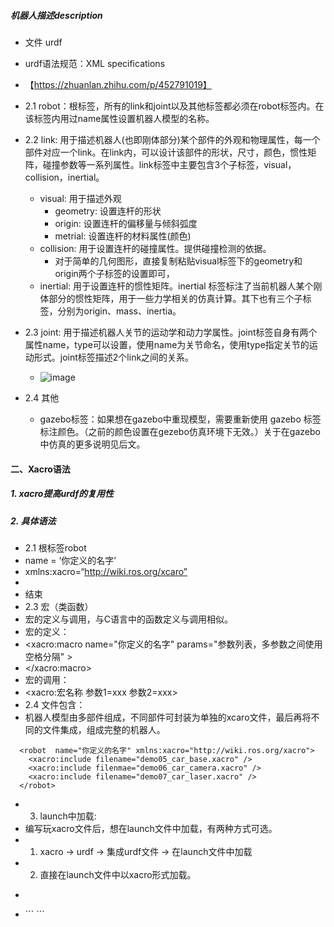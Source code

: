 ##### 机器人描述description
- 文件 urdf
- urdf语法规范：XML specifications
- 【https://zhuanlan.zhihu.com/p/452791019】


- 2.1 robot：根标签，所有的link和joint以及其他标签都必须在robot标签内。在该标签内用过name属性设置机器人模型的名称。
- 2.2 link: 用于描述机器人(也即刚体部分)某个部件的外观和物理属性，每一个部件对应一个link。在link内，可以设计该部件的形状，尺寸，颜色，惯性矩阵，碰撞参数等一系列属性。link标签中主要包含3个子标签，visual，collision，inertial。
  - visual: 用于描述外观
    - geometry: 设置连杆的形状
    - origin: 设置连杆的偏移量与倾斜弧度
    - metrial: 设置连杆的材料属性(颜色)
  - collision: 用于设置连杆的碰撞属性。提供碰撞检测的依据。
    - 对于简单的几何图形，直接复制粘贴visual标签下的geometry和origin两个子标签的设置即可，
  - inertial: 用于设置连杆的惯性矩阵。inertial 标签标注了当前机器人某个刚体部分的惯性矩阵，用于一些力学相关的仿真计算。其下也有三个子标签，分别为origin、mass、inertia。
- 2.3 joint: 用于描述机器人关节的运动学和动力学属性。joint标签自身有两个属性name，type可以设置，使用name为关节命名，使用type指定关节的运动形式。joint标签描述2个link之间的关系。
  - ![image](https://user-images.githubusercontent.com/44147850/231896310-3fed07d6-72e1-462e-a863-a7a82f90fbf4.png)
- 2.4 其他
  - gazebo标签：如果想在gazebo中重现模型，需要重新使用 gazebo 标签标注颜色。（之前的颜色设置在gezebo仿真环境下无效。）关于在gazebo中仿真的更多说明见后文。



#### 二、Xacro语法
##### 1. xacro提高urdf的复用性
##### 2. 具体语法
- 2.1 根标签robot
- name = ‘你定义的名字’
- xmlns:xacro=“http://wiki.ros.org/xcaro”
- <robot xxxxxxx >
- </robot> 结束
- 2.3 宏（类函数）
- 宏的定义与调用，与C语言中的函数定义与调用相似。
- 宏的定义：
- <xacro:macro name="你定义的名字" params="参数列表，多参数之间使用空格分隔" >
- </xacro:macro>
- 宏的调用：
- <xacro:宏名称 参数1=xxx 参数2=xxx>
- 2.4 文件包含：
- 机器人模型由多部件组成，不同部件可封装为单独的xcaro文件，最后再将不同的文件集成，组成完整的机器人。

```
  <robot  name="你定义的名字" xmlns:xacro="http://wiki.ros.org/xacro">
    <xacro:include filename="demo05_car_base.xacro" />
    <xacro:include filenmae="demo06_car_camera.xacro" />
    <xacro:include filename="demo07_car_laser.xacro" />
  </robot>
```

- 3. launch中加载:
- 编写玩xacro文件后，想在launch文件中加载，有两种方式可选。
- 1. xacro -> urdf -> 集成urdf文件 -> 在launch文件中加载
- 2. 直接在launch文件中以xacro形式加载。
- ```
- <launch>
    <param name="robot_description" textfile="$(find package_name)/file_path/file_name.urdf" />
  </launch>
  ```
  ```
  <launch>
    <param name="robot_description" command="$(find xacro)/xacro $(find package_name)/file_path/file_name.xacro" />
  </launch>
